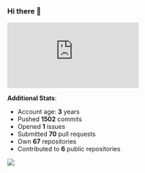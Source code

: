 ### Hi there 👋

![Bob's github activity graph](https://d3eqgu1c877dat.cloudfront.net/graph-stats.xml)

**Additional Stats**:
- Account age: **3** years
- Pushed **1502** commits
- Opened **1** issues
- Submitted **70** pull requests
- Own **67** repositories
- Contributed to **6** public repositories

![](https://komarev.com/ghpvc/?username=BobTheSoftwareDeveloper)
